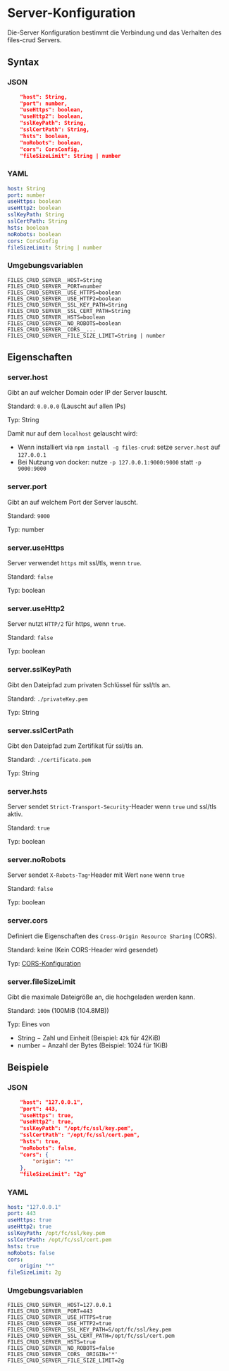 # Server-Konfiguration

Die-Server Konfiguration bestimmt die Verbindung und das Verhalten des files-crud Servers.

## Syntax

### JSON

```json
    "host": String,
    "port": number,
    "useHttps": boolean,
    "useHttp2": boolean,
    "sslKeyPath": String,
    "sslCertPath": String,
    "hsts": boolean,
    "noRobots": boolean,
    "cors": CorsConfig,
    "fileSizeLimit": String | number
```

### YAML

```yaml
host: String
port: number
useHttps: boolean
useHttp2: boolean
sslKeyPath: String
sslCertPath: String
hsts: boolean
noRobots: boolean
cors: CorsConfig
fileSizeLimit: String | number
```

### Umgebungsvariablen
```properties
FILES_CRUD_SERVER__HOST=String
FILES_CRUD_SERVER__PORT=number
FILES_CRUD_SERVER__USE_HTTPS=boolean
FILES_CRUD_SERVER__USE_HTTP2=boolean
FILES_CRUD_SERVER__SSL_KEY_PATH=String
FILES_CRUD_SERVER__SSL_CERT_PATH=String
FILES_CRUD_SERVER__HSTS=boolean
FILES_CRUD_SERVER__NO_ROBOTS=boolean
FILES_CRUD_SERVER__CORS__...
FILES_CRUD_SERVER__FILE_SIZE_LIMIT=String | number
```

## Eigenschaften

### server.host

Gibt an auf welcher Domain oder IP der Server lauscht.

Standard: `0.0.0.0` (Lauscht auf allen IPs)

Typ: String

Damit nur auf dem `localhost` gelauscht wird:
* Wenn installiert via `npm install -g files-crud`: setze `server.host` auf `127.0.0.1`
* Bei Nutzung von docker: nutze `-p 127.0.0.1:9000:9000` statt `-p 9000:9000`

### server.port

Gibt an auf welchem Port der Server lauscht.

Standard: `9000`

Typ: number

### server.useHttps

Server verwendet `https` mit ssl/tls, wenn `true`.

Standard: `false`

Typ: boolean

### server.useHttp2

Server nutzt `HTTP/2` für https, wenn `true`. 

Standard: `false`

Typ: boolean

### server.sslKeyPath

Gibt den Dateipfad zum privaten Schlüssel für ssl/tls an.

Standard: `./privateKey.pem`

Typ: String

### server.sslCertPath

Gibt den Dateipfad zum Zertifikat für ssl/tls an.

Standard: `./certificate.pem`

Typ: String

### server.hsts

Server sendet `Strict-Transport-Security`-Header wenn `true` und ssl/tls aktiv.

Standard: `true`

Typ: boolean

### server.noRobots

Server sendet `X-Robots-Tag`-Header mit Wert `none` wenn `true`

Standard: `false`

Typ: boolean

### server.cors

Definiert die Eigenschaften des `Cross-Origin Resource Sharing` (CORS).

Standard: keine (Kein CORS-Header wird gesendet)

Typ: [CORS-Konfiguration](/de/configuration/server-cors)

### server.fileSizeLimit

Gibt die maximale Dateigröße an, die hochgeladen werden kann.

Standard: `100m` (100MiB (104.8MB))

Typ: Eines von
* String &minus; Zahl und Einheit (Beispiel: `42k` für 42KiB)
* number &minus; Anzahl der Bytes (Beispiel: 1024 für 1KiB)

## Beispiele

### JSON

```json
    "host": "127.0.0.1",
    "port": 443,
    "useHttps": true,
    "useHttp2": true,
    "sslKeyPath": "/opt/fc/ssl/key.pem",
    "sslCertPath": "/opt/fc/ssl/cert.pem",
    "hsts": true,
    "noRobots": false,
    "cors": {
        "origin": "*"
    },
    "fileSizeLimit": "2g"
```

### YAML

```yaml
host: "127.0.0.1"
port: 443
useHttps: true
useHttp2: true
sslKeyPath: /opt/fc/ssl/key.pem
sslCertPath: /opt/fc/ssl/cert.pem
hsts: true
noRobots: false
cors:
    origin: "*"
fileSizeLimit: 2g
```

### Umgebungsvariablen
```properties
FILES_CRUD_SERVER__HOST=127.0.0.1
FILES_CRUD_SERVER__PORT=443
FILES_CRUD_SERVER__USE_HTTPS=true
FILES_CRUD_SERVER__USE_HTTP2=true
FILES_CRUD_SERVER__SSL_KEY_PATH=S/opt/fc/ssl/key.pem
FILES_CRUD_SERVER__SSL_CERT_PATH=/opt/fc/ssl/cert.pem
FILES_CRUD_SERVER__HSTS=true
FILES_CRUD_SERVER__NO_ROBOTS=false
FILES_CRUD_SERVER__CORS__ORIGIN='*'
FILES_CRUD_SERVER__FILE_SIZE_LIMIT=2g
```

